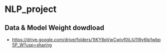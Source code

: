 # NLP_project

## Data & Model Weight dowdload
- https://drive.google.com/drive/folders/1tKY8pVwCwivf0jLjU1I9y6lp1wbp5P_W?usp=sharing
